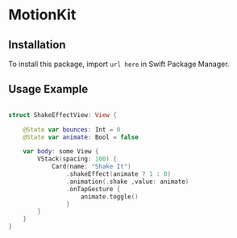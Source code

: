 # MotionKit

## Installation

To install this package, import `url here` in Swift Package Manager.

## Usage Example

```swift

struct ShakeEffectView: View {

    @State var bounces: Int = 0
    @State var animate: Bool = false

    var body: some View {
        VStack(spacing: 100) {
            Card(name: "Shake It")
                .shakeEffect(animate ? 1 : 0)
                .animation(.shake ,value: animate)
                .onTapGesture {
                    animate.toggle()
                }
        }
    }
}

```
